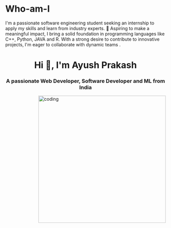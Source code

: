 # Who-am-I
I'm a passionate software engineering student seeking an internship to apply my skills and learn from industry experts. 💼 Aspiring to make a meaningful impact, I bring a solid foundation in programming languages like C++, Python, JAVA and R.  With a strong desire to contribute to innovative projects, I'm eager to collaborate with dynamic teams .

<h1 align="center">Hi 👋, I'm Ayush Prakash</h1>
<h3 align="center">A passionate  Web Developer, Software Developer and ML from India</h3>

<img align="right" alt="coding" width="400" src="https://media0.giphy.com/media/qgQUggAC3Pfv687qPC/giphy.gif">
